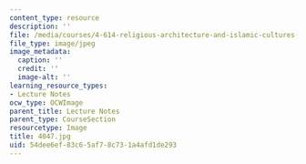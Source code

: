 ```yaml
---
content_type: resource
description: ''
file: /media/courses/4-614-religious-architecture-and-islamic-cultures-fall-2002/54dee6ef83c65af78c731a4afd1de293_4047.jpg
file_type: image/jpeg
image_metadata:
  caption: ''
  credit: ''
  image-alt: ''
learning_resource_types:
- Lecture Notes
ocw_type: OCWImage
parent_title: Lecture Notes
parent_type: CourseSection
resourcetype: Image
title: 4047.jpg
uid: 54dee6ef-83c6-5af7-8c73-1a4afd1de293
---
```

